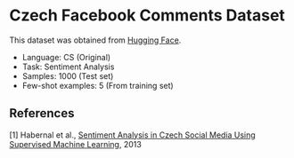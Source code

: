 # Czech Facebook Comments Dataset

This dataset was obtained from [Hugging Face](https://huggingface.co/datasets/fewshot-goes-multilingual/cs_facebook-comments).

- Language: CS (Original)
- Task: Sentiment Analysis
- Samples: 1000 (Test set)
- Few-shot examples: 5 (From training set)

## References

[1] Habernal et al., [Sentiment Analysis in Czech Social Media Using Supervised Machine Learning](https://aclanthology.org/W13-1609/), 2013